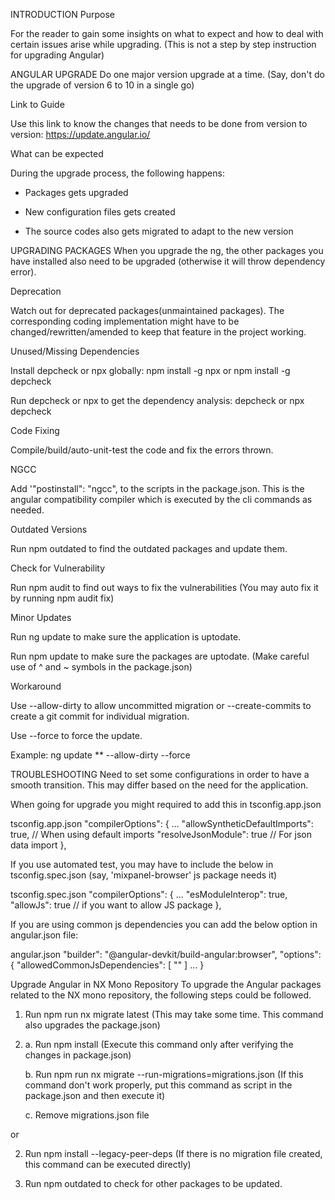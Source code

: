 INTRODUCTION
Purpose

For the reader to gain some insights on what to expect and how to deal with certain issues arise while upgrading. (This is not a step by step instruction for upgrading Angular)

ANGULAR UPGRADE
Do one major version upgrade at a time. (Say, don't do the upgrade of version 6 to 10 in a single go)


Link to Guide

Use this link to know the changes that needs to be done from version to version: https://update.angular.io/


What can be expected

During the upgrade process, the following happens:

* Packages gets upgraded

* New configuration files gets created

* The source codes also gets migrated to adapt to the new version

UPGRADING PACKAGES
When you upgrade the ng, the other packages you have installed also need to be upgraded (otherwise it will throw dependency error).


Deprecation

Watch out for deprecated packages(unmaintained packages). The corresponding coding implementation might have to be changed/rewritten/amended to keep that feature in the project working.



Unused/Missing Dependencies

Install depcheck or npx globally:  npm install -g npx or npm install -g depcheck

Run depcheck or npx to get the dependency analysis: depcheck or npx depcheck


Code Fixing

Compile/build/auto-unit-test the code and fix the errors thrown.


NGCC

Add '"postinstall": "ngcc", to the scripts in the package.json. This is the angular compatibility compiler which is executed by the cli commands as needed.


Outdated Versions

Run npm outdated to find the outdated packages and update them.


Check for Vulnerability

Run npm audit to find out ways to fix the vulnerabilities (You may auto fix it by running npm audit fix)


Minor Updates

Run ng update to make sure the application is uptodate.

Run npm update to make sure the packages are uptodate. (Make careful use of ^ and ~ symbols in the package.json)


Workaround

Use --allow-dirty to allow uncommitted migration or --create-commits to create a git commit for individual migration.

Use --force to force the update.



Example: ng update ** --allow-dirty --force

TROUBLESHOOTING
Need to set some configurations in order to have a smooth transition. This may differ based on the need for the application.



When going for upgrade you might required to add this in tsconfig.app.json

tsconfig.app.json
"compilerOptions": {
  ...
  "allowSyntheticDefaultImports": true, // When using default imports
  "resolveJsonModule": true // For json data import
},


If you use automated test, you may have to include the below in tsconfig.spec.json (say, 'mixpanel-browser' js package needs it)

tsconfig.spec.json
"compilerOptions": {
  ...
  "esModuleInterop": true,
  "allowJs": true // if you want to allow JS package
},


If you are using common js dependencies you can add the below option in angular.json file:

angular.json
"builder": "@angular-devkit/build-angular:browser",
"options": {
  "allowedCommonJsDependencies": [
    "<module-name>"
  ]
  ...
}


Upgrade Angular in NX Mono Repository
To upgrade the Angular packages related to the NX mono repository, the following steps could be followed.

1. Run npm run nx migrate latest (This may take some time. This command also upgrades the package.json)

2. a. Run npm install (Execute this command only after verifying the changes in package.json)

    b. Run npm run nx migrate --run-migrations=migrations.json (If this command don't work properly, put this command as script in the package.json and then execute it)

    c. Remove migrations.json file

or

2. Run npm install --legacy-peer-deps (If there is no migration file created, this command can be executed directly)

3. Run npm outdated to check for other packages to be updated.

